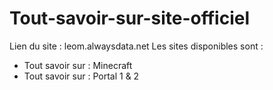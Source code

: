 # Tout-savoir-sur-site-officiel
Lien du site : leom.alwaysdata.net
Les sites disponibles sont :
- Tout savoir sur : Minecraft
- Tout savoir sur : Portal 1 & 2
